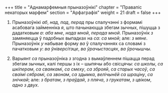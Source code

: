 +++
title = "Аднамарфемныя прыназоўнікі"
chapter = "Правапic некаторых марфем"
section = "Арфаграфія"
weight = 21
draft = false
+++

1. Прыназоўнікі _аб_, _над_, _пад_, _перад_ пры спалучэнні з формамі асабовага займенніка _я_, што пачынаюцца збегам зычных, пішуцца з дадатковым _а_: _аба мне_, _нада мной_, _перада мной_. Прыназоўнік _з_ замяняецца ў падобных выпадках на _са_: _са мной_; але: _з мяне_. Прыназоўнік _у_ набывае форму _ва_ ў спалучэннях са словамі з пачатковым _у_: _ва ўніверсітэце_, _ва ўрачыстасцях_, _ва ўрочышчы_.

2. Варыянт _са_ прыназоўніка _з_ згодна з вымаўленнем пішацца перад збегам зычных, калі першы з іх – шыпячы або свісцячы: _са школы_, _са шкіперам_, _са сваякамі_, _са смеху_, _са зброяй_, _са старых часоў_, _са сваімі сябрамі_, _са звонам_, _са здымка_, _велічынёй са шраціну_, _са знічкай_; але: _з братам_, _з праўдай_, _з пляча_, _з грукатам_, _з цвіком_, _адно з двух_.